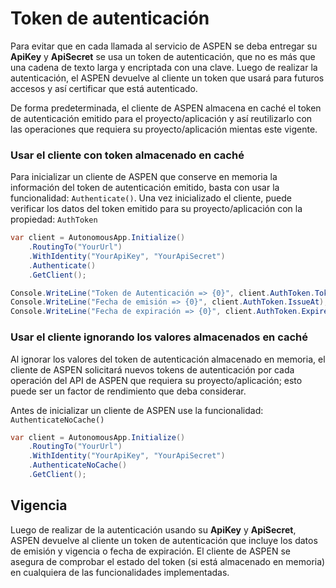 # Token de autenticación

Para evitar que en cada llamada al servicio de ASPEN se deba entregar su **ApiKey** y **ApiSecret** se usa un token de autenticación, que no es más que una cadena de texto larga y encriptada con una clave. Luego de realizar la autenticación, el ASPEN devuelve al cliente un token que usará para futuros accesos y así certificar que está autenticado.

De forma predeterminada, el cliente de ASPEN almacena en caché el token de autenticación emitido para el proyecto/aplicación y así reutilizarlo con las operaciones que requiera su proyecto/aplicación mientas este vigente.

### Usar el cliente con token almacenado en caché

Para inicializar un cliente de ASPEN que conserve en memoria la información del token de autenticación emitido, basta con usar la funcionalidad: `Authenticate()`. Una vez inicializado el cliente, puede verificar los datos del token emitido para su proyecto/aplicación con la propiedad: `AuthToken`

```c#
var client = AutonomousApp.Initialize()
	.RoutingTo("YourUrl")
	.WithIdentity("YourApiKey", "YourApiSecret")
	.Authenticate()
	.GetClient();

Console.WriteLine("Token de Autenticación => {0}", client.AuthToken.Token);
Console.WriteLine("Fecha de emisión => {0}", client.AuthToken.IssueAt);
Console.WriteLine("Fecha de expiración => {0}", client.AuthToken.ExpiresAt);
```

### Usar el cliente ignorando los valores almacenados en caché

Al ignorar los valores del token de autenticación almacenado en memoria, el cliente de ASPEN solicitará nuevos tokens de autenticación por cada operación del API de ASPEN que requiera su proyecto/aplicación; esto puede ser un factor de rendimiento que deba considerar.

Antes de inicializar un cliente de ASPEN use la funcionalidad: `AuthenticateNoCache()`

```c#
var client = AutonomousApp.Initialize()
	.RoutingTo("YourUrl")
	.WithIdentity("YourApiKey", "YourApiSecret")
	.AuthenticateNoCache()
	.GetClient();
``` 

## Vigencia

Luego de realizar de la autenticación usando su **ApiKey** y **ApiSecret**, ASPEN devuelve al cliente un token de autenticación que incluye los datos de emisión y vigencia o fecha de expiración. El cliente de ASPEN se asegura de comprobar el estado del token (si está almacenado en memoria) en cualquiera de las funcionalidades implementadas.
